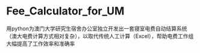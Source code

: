 # Fee_Calculator_for_UM
用python为澳门大学研究生宿舍办公室独立开发出一套寝室电费自动结算系统（澳大电费计算方式相对复杂），以取代传统人工计算（Excel），帮助电费工作组大幅提高了工作效率和准确率
